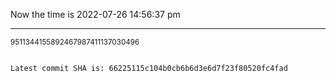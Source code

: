 Now the time is 2022-07-26 14:56:37 pm

---

<small>9511344155892467987411137030496</small>

```txt

Latest commit SHA is: 66225115c104b0cb6b6d3e6d7f23f80520fc4fad
```
